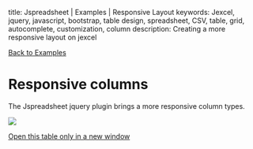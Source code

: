 title:  Jspreadsheet | Examples | Responsive Layout
keywords: Jexcel, jquery, javascript, bootstrap, table design, spreadsheet, CSV, table, grid, autocomplete, customization, column
description: Creating a more responsive layout on jexcel

[Back to Examples](/jspreadsheet/v2/examples)

# Responsive columns

The Jspreadsheet jquery plugin brings a more responsive column types.

![](img/iphone.png)

[Open this table only in a new window](/jspreadsheet/v2/examples/mobile)


